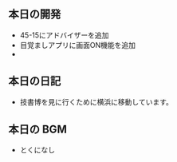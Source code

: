 ## 本日の開発
- 45-15にアドバイザーを追加
- 目覚ましアプリに画面ON機能を追加
- 

## 本日の日記
- 技書博を見に行くために横浜に移動しています。

## 本日の BGM
- とくになし